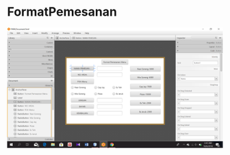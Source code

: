 # FormatPemesanan
![alt text](https://github.com/Syifaa27/FormatPemesanan/blob/master/Screenshot%20(144).png)
